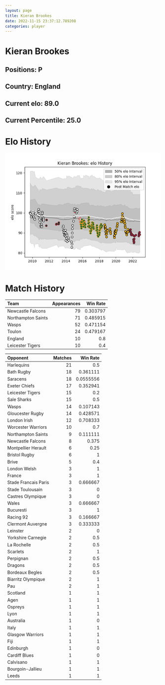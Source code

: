 ```yaml
---  
layout: page  
title: Kieran Brookes  
date: 2022-11-15 23:37:12.789208  
categories: player  
---
```

# Kieran Brookes

## Positions: P

## Country: England

## Current elo: 89.0

## Current Percentile: 25.0

# Elo History


![elo history](history_KieranBrookes.png)
# Match History


| Team               |   Appearances |   Win Rate |
|:-------------------|--------------:|-----------:|
| Newcastle Falcons  |            79 |   0.303797 |
| Northampton Saints |            71 |   0.485915 |
| Wasps              |            52 |   0.471154 |
| Toulon             |            24 |   0.479167 |
| England            |            10 |   0.8      |
| Leicester Tigers   |            10 |   0.4      |

| Opponent             |   Matches |   Win Rate |
|:---------------------|----------:|-----------:|
| Harlequins           |        21 |  0.5       |
| Bath Rugby           |        18 |  0.361111  |
| Saracens             |        18 |  0.0555556 |
| Exeter Chiefs        |        17 |  0.352941  |
| Leicester Tigers     |        15 |  0.2       |
| Sale Sharks          |        15 |  0.5       |
| Wasps                |        14 |  0.107143  |
| Gloucester Rugby     |        14 |  0.428571  |
| London Irish         |        12 |  0.708333  |
| Worcester Warriors   |        10 |  0.7       |
| Northampton Saints   |         9 |  0.111111  |
| Newcastle Falcons    |         8 |  0.375     |
| Montpellier Herault  |         6 |  0.25      |
| Bristol Rugby        |         6 |  1         |
| Brive                |         5 |  0.4       |
| London Welsh         |         3 |  1         |
| France               |         3 |  1         |
| Stade Francais Paris |         3 |  0.666667  |
| Stade Toulousain     |         3 |  0         |
| Castres Olympique    |         3 |  0         |
| Wales                |         3 |  0.666667  |
| Bucuresti            |         3 |  1         |
| Racing 92            |         3 |  0.166667  |
| Clermont Auvergne    |         3 |  0.333333  |
| Leinster             |         2 |  0         |
| Yorkshire Carnegie   |         2 |  0.5       |
| La Rochelle          |         2 |  0.5       |
| Scarlets             |         2 |  1         |
| Perpignan            |         2 |  0.5       |
| Dragons              |         2 |  0.5       |
| Bordeaux Begles      |         2 |  0.5       |
| Biarritz Olympique   |         2 |  1         |
| Pau                  |         2 |  1         |
| Scotland             |         1 |  1         |
| Agen                 |         1 |  1         |
| Ospreys              |         1 |  1         |
| Lyon                 |         1 |  1         |
| Australia            |         1 |  0         |
| Italy                |         1 |  1         |
| Glasgow Warriors     |         1 |  1         |
| Fiji                 |         1 |  1         |
| Edinburgh            |         1 |  0         |
| Cardiff Blues        |         1 |  0         |
| Calvisano            |         1 |  1         |
| Bourgoin-Jallieu     |         1 |  1         |
| Leeds                |         1 |  1         |